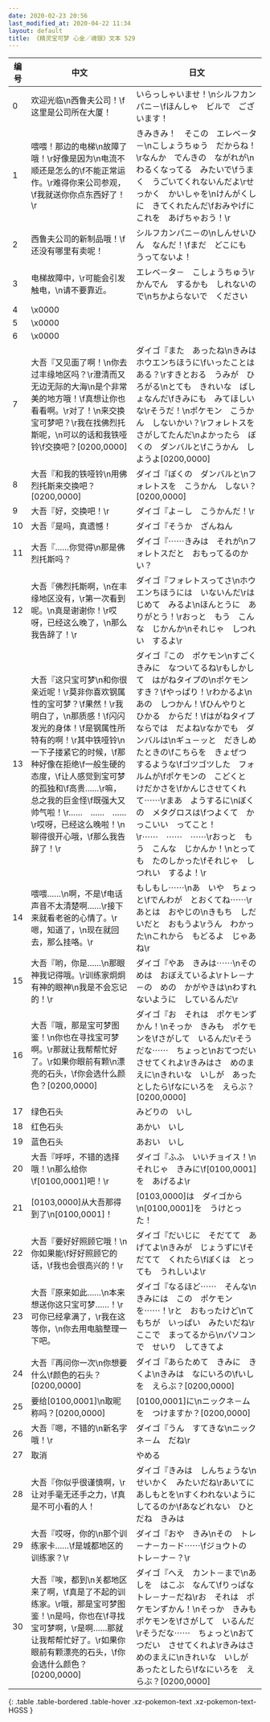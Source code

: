 ```yaml
---
date: 2020-02-23 20:56
last_modified_at: 2020-04-22 11:34
layout: default
title: 《精灵宝可梦 心金／魂银》文本 529
---
```

| 编号 | 中文 | 日文 |
| ---- | ---- | ---- |
| 0 | 欢迎光临\n西鲁夫公司！\f这里是公司所在大厦！ | いらっしゃいませ！\nシルフカンパニ－\fほんしゃ　ビルで　ございます！ |
| 1 | 喂喂！那边的电梯\n故障了哦！\r好像是因为\n电流不顺还是怎么的\f不能正常运作。\r难得你来公司参观，\f我就送你你点东西好了！\r | きみきみ！　そこの　エレベ－タ－\nこしょうちゅう　だからね！\rなんか　でんきの　ながれが\nわるくなってる　みたいで\fうまく　うごいてくれないんだよ\rせっかく　かいしゃを\nけんがくしに　きてくれたんだ\fおみやげに　これを　あげちゃおう！\r |
| 2 | 西鲁夫公司的新制品哦！\f还没有哪里有卖呢！ | シルフカンパニ－の\nしんせいひん　なんだ！\fまだ　どこにも　うってないよ！ |
| 3 | 电梯故障中，\r可能会引发触电，\n请不要靠近。 | エレベ－タ－　こしょうちゅう\rかんでん　するかも　しれないので\nちかよらないで　ください |
| 4 | \x0000 |  |
| 5 | \x0000 |  |
| 6 | \x0000 |  |
| 7 | 大吾『又见面了啊！\n你去过丰缘地区吗？\r澄清而又无边无际的大海\n是个非常美的地方哦！\f真想让你也看看啊。\r对了！\n来交换宝可梦吧？\r我在找佛烈托斯呢，\n可以的话和我铁哑铃\f交换吧？[0200,0000] | ダイゴ『また　あったね\nきみは　ホウエンちほうに\fいったことは　ある？\rすきとおる　うみが　ひろがる\nとても　きれいな　ばしょなんだ\fきみにも　みてほしいな\rそうだ！\nポケモン　こうかん　しないかい？\rフォレトスを　さがしてたんだ\nよかったら　ぼくの　ダンバルと\fこうかん　しようよ[0200,0000] |
| 8 | 大吾『和我的铁哑铃\n用佛烈托斯来交换吧？[0200,0000] | ダイゴ『ぼくの　ダンバルと\nフォレトスを　こうかん　しない？[0200,0000] |
| 9 | 大吾『好，交换吧！\r | ダイゴ『よ－し　こうかんだ！\r |
| 10 | 大吾『是吗，真遗憾！ | ダイゴ『そうか　ざんねん |
| 11 | 大吾『……你觉得\n那是佛烈托斯吗？ | ダイゴ『⋯⋯きみは　それが\nフォレトスだと　おもってるのかい？ |
| 12 | 大吾『佛烈托斯啊，\n在丰缘地区没有，\r第一次看到呢。\n真是谢谢你！\r哎呀，已经这么晚了，\n那么我告辞了！\r | ダイゴ『フォレトスってさ\nホウエンちほうには　いないんだ\rはじめて　みるよ\nほんとうに　ありがとう！\rおっと　もう　こんな　じかんか\nそれじゃ　しつれい　するよ\r |
| 13 | 大吾『这只宝可梦\n和你很亲近呢！\r莫非你喜欢钢属性的宝可梦？\f果然！\r我明白了，\n那质感！\f闪闪发光的身体！\f是钢属性所特有的啊！\r其中铁哑铃\n一下子搂紧它的时候，\f那种好像在拒绝\f一般生硬的态度，\f让人感觉到宝可梦的孤独和\f高贵……\r嘛，总之我的巨金怪\f既强大又帅气啦！\r……　……　……\r哎呀，已经这么晚啦！\n聊得很开心哦，\f那么我告辞了！\r | ダイゴ『この　ポケモン\nすごく　きみに　なついてるね\rもしかして　はがねタイプの\nポケモン　すき？\fやっぱり！\rわかるよ\nあの　しつかん！\fひんやりと　ひかる　からだ！\fはがねタイプ　ならでは　だよね\rなかでも　ダンバルは\nギュ－ッと　だきしめたときの\fこちらを　きょぜつ　するような\fゴツゴツした　フォルムが\fポケモンの　こどくと　けだかさを\fかんじさせてくれて⋯⋯\rまあ　ようするに\nぼくの　メタグロスは\fつよくて　かっこいい　ってこと！\r⋯⋯　⋯⋯　⋯⋯\rおっと　もう　こんな　じかんか！\nとっても　たのしかった\fそれじゃ　しつれい　するよ！\r |
| 14 | 喂喂……\n啊，不是\f电话声音不太清楚啊……\r接下来就看老爸的心情了。\r嗯，知道了，\n现在就回去，那么挂咯。\r | もしもし⋯⋯\nあ　いや　ちょっと\fでんわが　とおくてね⋯⋯\rあとは　おやじの\nきもち　しだいだと　おもうよ\rうん　わかった\nこれから　もどるよ　じゃあね\r |
| 15 | 大吾『哟，你是……\n那眼神我记得哦。\r训练家炯炯有神的眼神\n我是不会忘记的！\r | ダイゴ『やあ　きみは⋯⋯\nそのめは　おぼえているよ\rトレ－ナ－の　めの　かがやきは\nわすれないように　しているんだ\r |
| 16 | 大吾『哦，那是宝可梦图鉴！\n你也在寻找宝可梦啊。\r那就让我帮帮忙好了。\r如果你眼前有颗\n漂亮的石头，\f你会选什么颜色？[0200,0000] | ダイゴ『お　それは　ポケモンずかん！\nそっか　きみも　ポケモンを\fさがして　いるんだ\rそうだな⋯⋯　ちょっと\nおてつだい　させてくれよ\rきみはさ　めのまえに\nきれいな　いしが　あったとしたら\fなにいろを　えらぶ？[0200,0000] |
| 17 | 绿色石头 | みどりの　いし |
| 18 | 红色石头 | あかい　いし |
| 19 | 蓝色石头 | あおい　いし |
| 20 | 大吾『呼呼，不错的选择哦！\n那么给你\f[0100,0001]吧！\r | ダイゴ『ふふ　いいチョイス！\nそれじゃ　きみに\f[0100,0001]を　あげるよ\r |
| 21 | [0103,0000]从大吾那得到了\n[0100,0001]！ | [0103,0000]は　ダイゴから\n[0100,0001]を　うけとった！ |
| 22 | 大吾『要好好照顾它哦！\n你如果能\f好好照顾它的话，\f我也会很高兴的！\r | ダイゴ『だいじに　そだてて　あげてよ\nきみが　じょうずに\fそだてて　くれたら\fぼくは　とっても　うれしいよ\r |
| 23 | 大吾『原来如此……\n本来想送你这只宝可梦……！\r可你已经拿满了，\r我在这等你，\n你去用电脑整理一下吧。 | ダイゴ『なるほど⋯⋯　そんな\nきみには　この　ポケモンを⋯⋯！\rと　おもったけど\nてもちが　いっぱい　みたいだね\rここで　まってるから\nパソコンで　せいり　してきてよ |
| 24 | 大吾『再问你一次\n你想要什么\f颜色的石头？[0200,0000] | ダイゴ『あらためて　きみに　きくよ\nきみは　なにいろの\fいしを　えらぶ？[0200,0000] |
| 25 | 要给[0100,0001]\n取昵称吗？[0200,0000] | [0100,0001]に\nニックネ－ムを　つけますか？[0200,0000] |
| 26 | 大吾『嗯，不错的\n新名字哦！\r | ダイゴ『うん　すてきな\nニックネ－ム　だね\r |
| 27 | 取消 | やめる |
| 28 | 大吾『你似乎很谨慎啊，\r让对手毫无还手之力，\f真是不可小看的人！ | ダイゴ『きみは　しんちょうな\nせいかく　みたいだね\rあいてに　あしもとを\nすくわれないように　してるのか\fあなどれない　ひとだね　きみは |
| 29 | 大吾『哎呀，你的\n那个训练家卡……\f是城都地区的训练家？\r | ダイゴ『おや　きみ\nその　トレ－ナ－カ－ド⋯⋯\fジョウトの　トレ－ナ－？\r |
| 30 | 大吾『唉，都到\n关都地区来了啊，\f真是了不起的训练家。\r哦，那是宝可梦图鉴！\n是吗，你也在\f寻找宝可梦啊，\r是啊……那就让我帮帮忙好了。\r如果你眼前有颗漂亮的石头，\f你会选什么颜色？[0200,0000] | ダイゴ『へえ　カント－まで\nあしを　はこぶ　なんて\fりっぱな　トレ－ナ－だね\rお　それは　ポケモンずかん！\nそっか　きみも　ポケモンを\fさがして　いるんだ\rそうだな⋯⋯　ちょっと\nおてつだい　させてくれよ\rきみはさ　めのまえに\nきれいな　いしが　あったとしたら\fなにいろを　えらぶ？[0200,0000] |
{: .table .table-bordered .table-hover .xz-pokemon-text .xz-pokemon-text-HGSS }